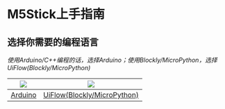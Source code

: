 # M5Stick上手指南

## 选择你需要的编程语言

*使用Arduino/C++编程的话，选择Arduino；使用Blockly/MicroPython，选择UiFlow(Blockly/MicroPython)*

<img src="assets/img/getting_started_pics/arduino_logo.png"> | <img src="assets/img/getting_started_pics/blockly_and_micropython.png">
---|---
[Arduino](en/quick_start/m5stick/m5stick_quick_start_with_arduino) | [UiFlow(Blockly/MicroPython)](en/quick_start/m5stick/m5stick_quick_start_with_uiflow)



<!-- <img src="assets/img/macos-logo.png"> | <img src="assets/img/windows-logo.png"> | <img src="assets/img/getting_started_pics/blockly_and_micropython.png"> -->
<!-- ---|---|--- -->
<!-- [MacOS](en/quick_start/m5stick/m5stick_quick_start_with_arduino) | [Windows](en/quick_start/m5stick/m5stack_core_get_started_Arduino_Windows) | [UiFlow(Blockly/MicroPython)](en/quick_start/m5stick/m5stick_quick_start_with_uiflow) -->